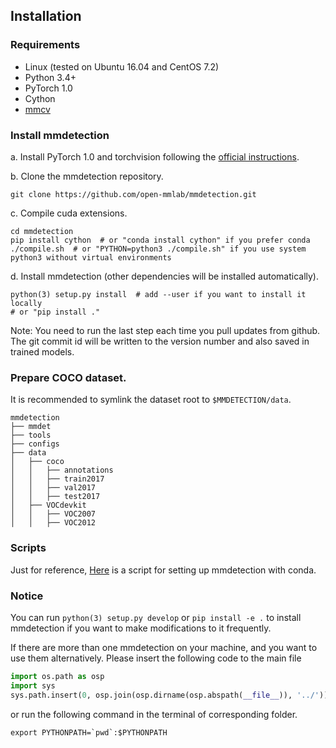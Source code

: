 ## Installation

### Requirements

- Linux (tested on Ubuntu 16.04 and CentOS 7.2)
- Python 3.4+
- PyTorch 1.0
- Cython
- [mmcv](https://github.com/open-mmlab/mmcv)

### Install mmdetection

a. Install PyTorch 1.0 and torchvision following the [official instructions](https://pytorch.org/).

b. Clone the mmdetection repository.

```shell
git clone https://github.com/open-mmlab/mmdetection.git
```

c. Compile cuda extensions.

```shell
cd mmdetection
pip install cython  # or "conda install cython" if you prefer conda
./compile.sh  # or "PYTHON=python3 ./compile.sh" if you use system python3 without virtual environments
```

d. Install mmdetection (other dependencies will be installed automatically).

```shell
python(3) setup.py install  # add --user if you want to install it locally
# or "pip install ."
```

Note: You need to run the last step each time you pull updates from github.
The git commit id will be written to the version number and also saved in trained models.

### Prepare COCO dataset.

It is recommended to symlink the dataset root to `$MMDETECTION/data`.

```
mmdetection
├── mmdet
├── tools
├── configs
├── data
│   ├── coco
│   │   ├── annotations
│   │   ├── train2017
│   │   ├── val2017
│   │   ├── test2017
│   ├── VOCdevkit
│   │   ├── VOC2007
│   │   ├── VOC2012

```

### Scripts
Just for reference, [Here](https://gist.github.com/hellock/bf23cd7348c727d69d48682cb6909047) is
a script for setting up mmdetection with conda.

### Notice
You can run `python(3) setup.py develop` or `pip install -e .` to install mmdetection if you want to make modifications to it frequently.

If there are more than one mmdetection on your machine, and you want to use them alternatively.
Please insert the following code to the main file
```python
import os.path as osp
import sys
sys.path.insert(0, osp.join(osp.dirname(osp.abspath(__file__)), '../'))
```
or run the following command in the terminal of corresponding folder.
```shell
export PYTHONPATH=`pwd`:$PYTHONPATH
```
